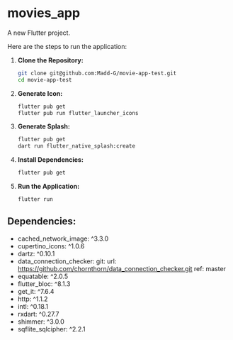 # movies_app

A new Flutter project.

Here are the steps to run the application:

1. **Clone the Repository:**
    ```bash
    git clone git@github.com:Madd-G/movie-app-test.git
    cd movie-app-test
    ```

2. **Generate Icon:**
    ```bash
    flutter pub get
    flutter pub run flutter_launcher_icons
    ```

3. **Generate Splash:**
    ```bash
    flutter pub get
    dart run flutter_native_splash:create
    ```

5. **Install Dependencies:**
    ```bash
    flutter pub get
    ```

6. **Run the Application:**
    ```bash
    flutter run
    ```
## Dependencies:
- cached_network_image: ^3.3.0
- cupertino_icons: ^1.0.6
- dartz: ^0.10.1
- data_connection_checker:
  git:
  url: https://github.com/chornthorn/data_connection_checker.git
  ref: master
- equatable: ^2.0.5
- flutter_bloc: ^8.1.3
- get_it: ^7.6.4
- http: ^1.1.2
- intl: ^0.18.1
- rxdart: ^0.27.7
- shimmer: ^3.0.0
- sqflite_sqlcipher: ^2.2.1

